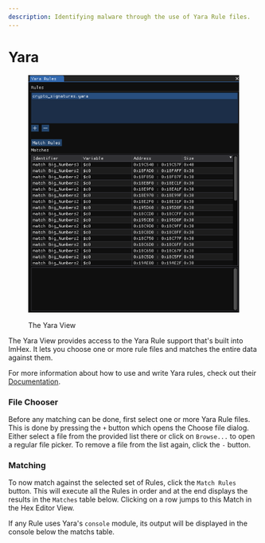 ```yaml
---
description: Identifying malware through the use of Yara Rule files.
---
```


# Yara

<figure><img src="../.gitbook/assets/imhex_fl4C6WN4zI.png" alt=""><figcaption><p>The Yara View</p></figcaption></figure>

The Yara View provides access to the Yara Rule support that's built into ImHex. It lets you choose one or more rule files and matches the entire data against them.&#x20;

For more information about how to use and write Yara rules, check out their [Documentation](https://virustotal.github.io/yara/).

### File Chooser

Before any matching can be done, first select one or more Yara Rule files. This is done by pressing the `+` button which opens the Choose file dialog. Either select a file from the provided list there or click on `Browse...` to open a regular file picker. To remove a file from the list again, click the `-` button.&#x20;

### Matching

To now match against the selected set of Rules, click the `Match Rules` button. This will execute all the Rules in order and at the end displays the results in the `Matches` table below. Clicking on a row jumps to this Match in the Hex Editor View.

If any Rule uses Yara's `console` module, its output will be displayed in the console below the matchs table.
